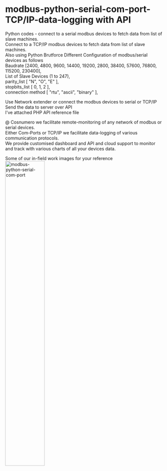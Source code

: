 # modbus-python-serial-com-port-TCP/IP-data-logging with API
Python codes - connect to a serial modbus devices to fetch data from list of slave machines.<br>
Connect to a TCP/IP modbus devices to fetch data from list of slave machines.<br>
Also using Python Brutforce Different Configuration of modbus/serial devices as follows <br>
   Baudrate [2400, 4800, 9600, 14400, 19200, 2800, 38400, 57600, 76800, 115200, 230400],<br>
   List of Slave Devices (1 to 247),<br>
   parity_list [ "N", "O", "E" ],<br>
   stopbits_list [ 0, 1, 2 ],<br>
   connection method [ "rtu", "ascii", "binary" ],<br>

Use Network extender or connect the modbus devices to serial or TCP/IP </br>
Send the data to server over API </br>
I've attached PHP API reference file <br>

@ Cosnumero we facilitate remote-monitoring of any network of modbus or serial devices. <br>
Either Com-Ports or TCP/IP we facilitate data-logging of various communication protocols. <br>
We provide customised dashboard and API and cloud support to monitor and track with various charts of all your devices data. <br> 

Some of our in-field work images for your reference <br>
<img alt="modbus-python-serial-com-port" height="50%" src="https://github.com/thamo-nature/modbus-python-serial-com-port/blob/main/mobus_device_splitter.jpg" >

